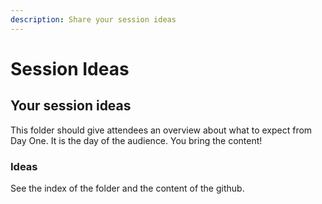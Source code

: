 ```yaml
---
description: Share your session ideas
---
```


# Session Ideas

## Your session ideas

This folder should give attendees an overview about what to expect from Day One. It is the day of the audience. You bring the content!

### Ideas

See the index of the folder and the content of the github.

